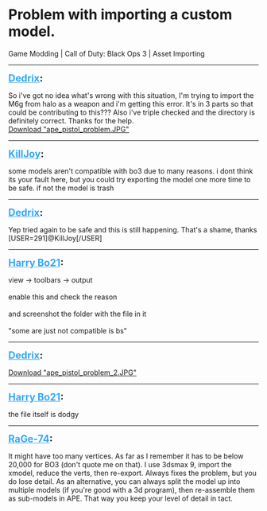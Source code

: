 # Problem with importing a custom model.
Game Modding | Call of Duty: Black Ops 3 | Asset Importing

---
<strong style="font-size: 1.4em;"><span style="text-decoration: underline;text-decoration-color: #34a7f9;"><span style="color:#34a7f9;">Dedrix</span></span>:</strong>

<p>So i&#39;ve got no idea what&#39;s wrong with this situation, I&#39;m trying to import the M6g from halo as a weapon and i&#39;m getting this error. It&#39;s in 3 parts so that could be contributing to this??? Also i&#39;ve triple checked and the directory is definitely correct. Thanks for the help.<br /><a href="{{ '/wiki/threads/assets/a.123.JPG' | relative_url }}">Download "ape_pistol_problem.JPG"</a></p>

---
<strong style="font-size: 1.4em;"><span style="text-decoration: underline;text-decoration-color: #34a7f9;"><span style="color:#34a7f9;">KillJoy</span></span>:</strong>

<p>some models aren&#39;t compatible with bo3 due to many reasons. i dont think its your fault here, but you could try exporting the model one more time to be safe. if not the model is trash</p>

---
<strong style="font-size: 1.4em;"><span style="text-decoration: underline;text-decoration-color: #34a7f9;"><span style="color:#34a7f9;">Dedrix</span></span>:</strong>

<p>Yep tried again to be safe and this is still happening. That&#39;s a shame, thanks [USER=291]@KillJoy[/USER]</p>

---
<strong style="font-size: 1.4em;"><span style="text-decoration: underline;text-decoration-color: #34a7f9;"><span style="color:#34a7f9;">Harry Bo21</span></span>:</strong>

<p>view -&gt; toolbars -&gt; output<br /><br />enable this and check the reason<br /><br />and screenshot the folder with the file in it<br /><br />&quot;some are just not compatible is bs&quot;</p>

---
<strong style="font-size: 1.4em;"><span style="text-decoration: underline;text-decoration-color: #34a7f9;"><span style="color:#34a7f9;">Dedrix</span></span>:</strong>

<p><a href="{{ '/wiki/threads/assets/a.135.JPG' | relative_url }}">Download "ape_pistol_problem_2.JPG"</a></p>

---
<strong style="font-size: 1.4em;"><span style="text-decoration: underline;text-decoration-color: #34a7f9;"><span style="color:#34a7f9;">Harry Bo21</span></span>:</strong>

<p>the file itself is dodgy</p>

---
<strong style="font-size: 1.4em;"><span style="text-decoration: underline;text-decoration-color: #34a7f9;"><span style="color:#34a7f9;">RaGe-74</span></span>:</strong>

<p>It might have too many vertices. As far as I remember it has to be below 20,000 for BO3 (don&#39;t quote me on that). I use 3dsmax 9, import the xmodel, reduce the verts, then re-export. Always fixes the problem, but you do lose detail. As an alternative, you can always split the model up into multiple models (if you&#39;re good with a 3d program), then re-assemble them as sub-models in APE. That way you keep your level of detail in tact.</p>
